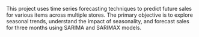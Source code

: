 This project uses time series forecasting techniques to predict future sales for various items across multiple stores.
The primary objective is to explore seasonal trends, understand the impact of seasonality, and forecast sales for three months using SARIMA and SARIMAX models.
